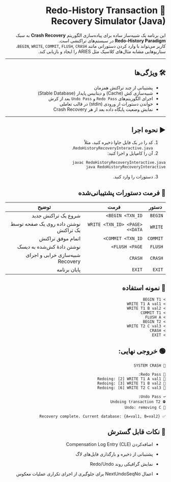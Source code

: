 <div dir="rtl" style="text-align: right;">

# 🔄 Redo-History Transaction Recovery Simulator (Java)

این برنامه یک شبیه‌ساز ساده برای پیاده‌سازی الگوریتم **Crash Recovery** به سبک **Redo-History Paradigm** در سیستم‌های تراکنشی است.  
کاربر می‌تواند با وارد کردن دستوراتی مانند `BEGIN`, `WRITE`, `COMMIT`, `FLUSH`, `CRASH`، سناریوهایی مشابه مثال‌های کلاسیک مثل ARIES را ایجاد و بازیابی کند.

---

## 🛠 ویژگی‌ها

- پشتیبانی از چند تراکنش همزمان
- شبیه‌سازی کش (Cache) و دیتابیس پایدار (Stable Database)
- اجرای الگوریتم‌های `Redo Pass` و `Undo Pass` بعد از کرش
- خواندن دستورات از ورودی (stdin) در قالب تعاملی
- نمایش وضعیت پایگاه داده بعد از هر Crash Recovery

---

## ▶️ نحوه اجرا

1. کد را در یک فایل جاوا ذخیره کنید، مثلاً `RedoHistoryRecoveryInteractive.java`.
2. آن را کامپایل و اجرا کنید:

```bash
javac RedoHistoryRecoveryInteractive.java
java RedoHistoryRecoveryInteractive
```

3. دستورات را وارد کنید.

## 🧾 فرمت دستورات پشتیبانی‌شده

| دستور     | فرمت                              | توضیح                                 |
|-----------|-----------------------------------|----------------------------------------|
| `BEGIN`   | `BEGIN <TXN_ID>`                  | شروع یک تراکنش جدید                   |
| `WRITE`   | `WRITE <TXN_ID> <PAGE> <DATA>`    | نوشتن داده روی یک صفحه توسط یک تراکنش |
| `COMMIT`  | `COMMIT <TXN_ID>`                 | اتمام موفق تراکنش                    |
| `FLUSH`   | `FLUSH <PAGE>`                    | نوشتن دادهٔ کش‌شده به دیسک           |
| `CRASH`   | `CRASH`                           | شبیه‌سازی خرابی و اجرای Recovery     |
| `EXIT`    | `EXIT`                            | پایان برنامه                          |

## 🧪 نمونه استفاده

```
> BEGIN T1
> WRITE T1 A val1
> WRITE T1 B val2
> COMMIT T1
> FLUSH A
> BEGIN T2
> WRITE T2 C val3
> CRASH
> EXIT
```

## 🟢 خروجی نهایی:
```
🚨 SYSTEM CRASH

🔁 Redo Pass:
🔄 Redoing: [2] WRITE T1 A val1
🔄 Redoing: [3] WRITE T1 B val2
🔄 Redoing: [6] WRITE T2 C val3

↩️ Undo Pass:
⛔ Undoing transaction T2
🧹 Undo: removing C

✅ Recovery complete. Current database: {A=val1, B=val2}

```

## 📌 نکات قابل گسترش
* اضافه‌کردن Compensation Log Entry (CLE)

* پشتیبانی از ذخیره و بارگذاری فایل‌های لاگ

* نمایش گرافیکی روند Redo/Undo

* اعمال NextUndoSeqNo برای جلوگیری از اجرای تکراری عملیات معکوس
